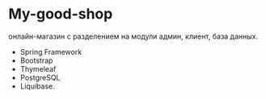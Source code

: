 # My-good-shop
онлайн-магазин с разделением на модули админ, клиент, база данных.
* Spring Framework
* Bootstrap
* Thymeleaf
* PostgreSQL
* Liquibase.
